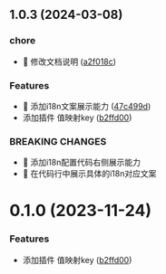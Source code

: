 

## 1.0.3 (2024-03-08)


### chore

* 🤖 修改文档说明 ([a2f018c](https://github.com/sdmu-gaoqi/wa-language-tip/commit/a2f018cc9f30ce9c8443b89d43de4fdd0e4074cf))


### Features

* 🎸 添加i18n文案展示能力 ([47c499d](https://github.com/sdmu-gaoqi/wa-language-tip/commit/47c499db64f9fdf7a88065f9cc0853b167f81b6a))
* 添加插件 值映射key ([b2ffd00](https://github.com/sdmu-gaoqi/wa-language-tip/commit/b2ffd00e4aa986a487d16e2b2d1552d8cb7c353b))


### BREAKING CHANGES

* 🧨 添加i18n配置代码右侧展示能力
* 🧨 在代码行中展示具体的i18n对应文案

# 0.1.0 (2023-11-24)


### Features

* 添加插件 值映射key ([b2ffd00](https://github.com/sdmu-gaoqi/wa-language-tip/commit/b2ffd00e4aa986a487d16e2b2d1552d8cb7c353b))
